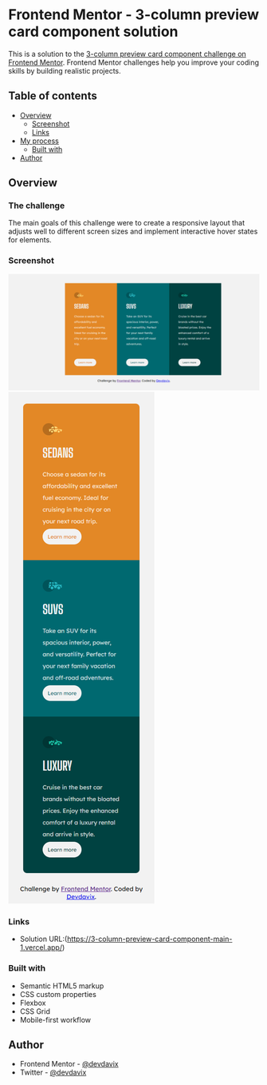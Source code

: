 # Frontend Mentor - 3-column preview card component solution

This is a solution to the [3-column preview card component challenge on Frontend Mentor](https://www.frontendmentor.io/challenges/3column-preview-card-component-pH92eAR2-). Frontend Mentor challenges help you improve your coding skills by building realistic projects. 

## Table of contents

- [Overview](#overview)
  - [Screenshot](#screenshot)
  - [Links](#links)
- [My process](#my-process)
  - [Built with](#built-with)
- [Author](#author)


## Overview

### The challenge

The main goals of this challenge were to create a responsive layout that adjusts well to different screen sizes and implement interactive hover states for elements.

### Screenshot

![](./screenshot/FireShot%20Capture%20010%20-%20Frontend%20Mentor%20-%203-column%20preview%20card%20component%20-%20127.0.0.1.png)
![](./screenshot/FireShot%20Capture%20011%20-%20Frontend%20Mentor%20-%203-column%20preview%20card%20component%20-%20127.0.0.1.png)



### Links

- Solution URL:(https://3-column-preview-card-component-main-1.vercel.app/)


### Built with

- Semantic HTML5 markup
- CSS custom properties
- Flexbox
- CSS Grid
- Mobile-first workflow




## Author

- Frontend Mentor - [@devdavix](https://www.frontendmentor.io/profile/devdavix)
- Twitter - [@devdavix](https://www.twitter.com/devdavix)

